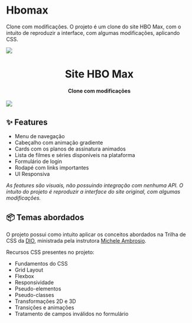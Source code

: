 # Hbomax
Clone com modificações. O projeto é um clone do site HBO Max, com o intuito de reproduzir a interface, com algumas modificações, aplicando CSS.


<img src="./readme-images/cover.png">

<h1 align="center">Site HBO Max</h1>
<h4 align="center">Clone com modificações</h4>



<a href=https://camilagranato.github.io/Hbomax/>
  <img src="./readme/cover-2.png">
</a>


<h2 id="features">✨ Features</h2>

- Menu de navegação
- Cabeçalho com animação gradiente
- Cards com os planos de assinatura animados
- Lista de filmes e séries disponíveis na plataforma
- Formulário de login
- Rodapé com links importantes
- UI Responsiva

*As features são visuais, não possuindo integração com nenhuma API. O intuito do projeto é reproduzir a interface do site original, com algumas modificações.*

<h2 id="topics">📦 Temas abordados</h2>

O projeto possui como intuito aplicar os conceitos abordados na Trilha de CSS da <a href="https://dio.me">DIO</a>, ministrada pela instrutora <a href="https://github.com/micheleambrosio">Michele Ambrosio</a>.

Recursos CSS presentes no projeto:

- Fundamentos do CSS
- Grid Layout
- Flexbox
- Responsividade
- Pseudo-elementos
- Pseudo-classes
- Transformações 2D e 3D
- Transições e animações
- Tratamento de campos inválidos no formulário
